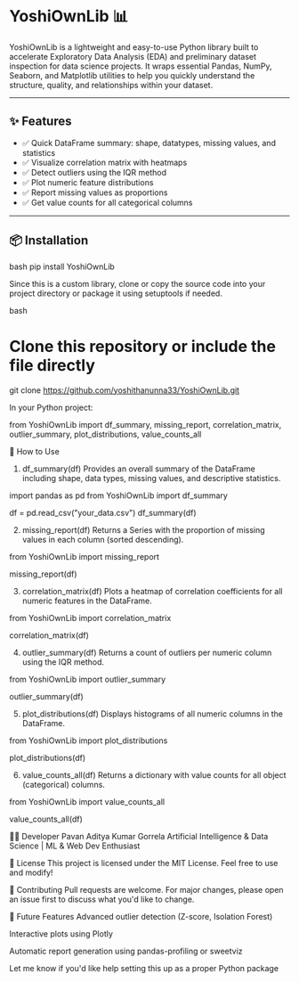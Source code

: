 # YoshiOwnLib 📊

YoshiOwnLib is a lightweight and easy-to-use Python library built to accelerate Exploratory Data Analysis (EDA) and preliminary dataset inspection for data science projects. It wraps essential Pandas, NumPy, Seaborn, and Matplotlib utilities to help you quickly understand the structure, quality, and relationships within your dataset.

---

## ✨ Features



- ✅ Quick DataFrame summary: shape, datatypes, missing values, and statistics  
- ✅ Visualize correlation matrix with heatmaps  
- ✅ Detect outliers using the IQR method  
- ✅ Plot numeric feature distributions  
- ✅ Report missing values as proportions  
- ✅ Get value counts for all categorical columns  

---

## 📦 Installation


bash
pip install YoshiOwnLib


Since this is a custom library, clone or copy the source code into your project directory or package it using setuptools if needed.

bash
# Clone this repository or include the file directly
git clone https://github.com/yoshithanunna33/YoshiOwnLib.git




In your Python project:




from YoshiOwnLib import df_summary, missing_report, correlation_matrix, outlier_summary, plot_distributions, value_counts_all




🧪 How to Use


1. df_summary(df)
Provides an overall summary of the DataFrame including shape, data types, missing values, and descriptive statistics.



import pandas as pd
from YoshiOwnLib import df_summary

df = pd.read_csv("your_data.csv")
df_summary(df)


2. missing_report(df)
Returns a Series with the proportion of missing values in each column (sorted descending).


from YoshiOwnLib import missing_report

missing_report(df)


3. correlation_matrix(df)
Plots a heatmap of correlation coefficients for all numeric features in the DataFrame.


from YoshiOwnLib import correlation_matrix

correlation_matrix(df)



4. outlier_summary(df)
Returns a count of outliers per numeric column using the IQR method.

from YoshiOwnLib import outlier_summary

outlier_summary(df)


5. plot_distributions(df)
Displays histograms of all numeric columns in the DataFrame.


from YoshiOwnLib import plot_distributions

plot_distributions(df)


6. value_counts_all(df)
Returns a dictionary with value counts for all object (categorical) columns.


from YoshiOwnLib import value_counts_all

value_counts_all(df)



🧑‍💻 Developer
Pavan Aditya Kumar Gorrela
Artificial Intelligence & Data Science | ML & Web Dev Enthusiast

📜 License
This project is licensed under the MIT License. Feel free to use and modify!

🙌 Contributing
Pull requests are welcome. For major changes, please open an issue first to discuss what you'd like to change.

🧠 Future Features
Advanced outlier detection (Z-score, Isolation Forest)

Interactive plots using Plotly

Automatic report generation using pandas-profiling or sweetviz


Let me know if you'd like help setting this up as a proper Python package